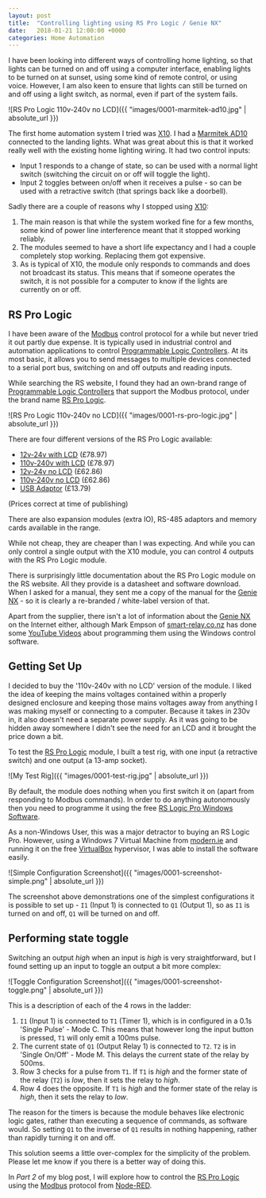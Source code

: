 ```yaml
---
layout: post
title:  "Controlling lighting using RS Pro Logic / Genie NX"
date:   2018-01-21 12:00:00 +0000
categories: Home Automation
---
```


I have been looking into different ways of controlling home lighting, so that lights can be turned on and off using a computer interface, enabling lights to be turned on at sunset, using some kind of remote control, or using voice. However, I am also keen to ensure that lights can still be turned on and off using a light switch, as normal, even if part of the system fails.

![RS Pro Logic 110v-240v no LCD]({{ "images/0001-marmitek-ad10.jpg" | absolute_url }})

The first home automation system I tried was [X10]. I had a [Marmitek AD10] connected to the landing lights. What was great about this is that it worked really well with the existing home lighting wiring. It had two control inputs:

- Input 1 responds to a change of state, so can be used with a normal light
  switch (switching the circuit on or off will toggle the light).
- Input 2 toggles between on/off when it receives a pulse - so can be used
  with a retractive switch (that springs back like a doorbell).

Sadly there are a couple of reasons why I stopped using [X10]:
1. The main reason is that while the system worked fine for a few months, some
   kind of power line interference meant that it stopped working reliably.
2. The modules seemed to have a short life expectancy and I had a couple
   completely stop working. Replacing them got expensive.
3. As is typical of X10, the module only responds to commands and does not
   broadcast its status. This means that if someone operates the switch, it is
   not possible for a computer to know if the lights are currently on or off.


RS Pro Logic
------------

I have been aware of the [Modbus] control protocol for a while but never tried it out partly due expense. It is typically used in industrial control and automation applications to control [Programmable Logic Controllers]. At its most basic, it allows you to send messages to multiple devices connected to a serial port bus, switching on and off outputs and reading inputs.

While searching the RS website, I found they had an own-brand range of [Programmable Logic Controllers] that support the Modbus protocol, under the  brand name [RS Pro Logic].

![RS Pro Logic 110v-240v no LCD]({{ "images/0001-rs-pro-logic.jpg" | absolute_url }})

There are four different versions of the RS Pro Logic available:

* [12v-24v with LCD](https://uk.rs-online.com/web/p/logic-modules/9176370/) (£78.97)
* [110v-240v with LCD](https://uk.rs-online.com/web/p/logic-modules/9176370/) (£78.97)
* [12v-24v no LCD](https://uk.rs-online.com/web/p/logic-modules/9176377/) (£62.86)
* [110v-240v no LCD](https://uk.rs-online.com/web/p/logic-modules/9176373/) (£62.86)
* [USB Adaptor](https://uk.rs-online.com/web/p/plc-accessories/9176395/) (£13.79)

(Prices correct at time of publishing)

There are also expansion modules (extra IO), RS-485 adaptors and memory cards available in the range.

While not cheap, they are cheaper than I was expecting. And while you can only control a single output with the X10 module, you can control 4 outputs with the RS Pro Logic module.

There is surprisingly little documentation about the RS Pro Logic module on the RS website. All they provide is a datasheet and software download. When I asked for a manual, they sent me a copy of the manual for the [Genie NX] - so it is clearly a re-branded / white-label version of that.

Apart from the supplier, there isn't a lot of information about the [Genie NX] on the Internet either, although Mark Empson of [smart-relay.co.nz](http://www.smart-relay.co.nz) has done some [YouTube Videos](http://www.smart-relay.co.nz/g-soft%20programming.php) about programming them using the Windows control software.


Getting Set Up
--------------

I decided to buy the '110v-240v with no LCD' version of the module. I liked the idea of keeping the mains voltages contained within a properly designed enclosure and keeping those mains voltages away from anything I was making myself or connecting to a computer. Because it takes in 230v in, it also doesn't need a separate power supply. As it was going to be hidden away somewhere I didn't see the need for an LCD and it brought the price down a bit.

To test the [RS Pro Logic] module, I built a test rig, with one input (a retractive switch) and one output (a 13-amp socket).

![My Test Rig]({{ "images/0001-test-rig.jpg" | absolute_url }})

By default, the module does nothing when you first switch it on (apart from responding to Modbus commands). In order to do anything autonomously then you need to programme it using the free [RS Logic Pro Windows Software]. 

As a non-Windows User, this was a major detractor to buying an RS Logic Pro. However, using a Windows 7 Virtual Machine from [modern.ie] and running it on the free [VirtualBox] hypervisor, I was able to install the software easily.

![Simple Configuration Screenshot]({{ "images/0001-screenshot-simple.png" | absolute_url }})

The screenshot above demonstrations one of the simplest configurations it is possible to set up - `I1` (Input 1) is connected to `Q1` (Output 1), so as `I1` is turned on and off, `Q1` will be turned on and off.


Performing state toggle
-----------------------

Switching an output *high* when an input is *high* is very straightforward, but I found setting up an input to toggle an output a bit more complex:

![Toggle Configuration Screenshot]({{ "images/0001-screenshot-toggle.png" | absolute_url }})

This is a description of each of the 4 rows in the ladder:

1. `I1` (Input 1) is connected to `T1` (Timer 1), which is in configured in a
   0.1s 'Single Pulse' - Mode C. This means that however long the input button 
   is pressed, `T1` will only emit a 100ms pulse.
2. The current state of `Q1` (Output Relay 1) is connected to `T2`. 
   `T2` is in 'Single On/Off' - Mode M. This delays the current state of the 
   relay by 500ms.
3. Row 3 checks for a pulse from `T1`. If `T1` is *high* and the former state
   of the relay (`T2`) is *low*, then it sets the relay to *high*.
4. Row 4 does the opposite. If `T1` is *high* and the former state of
   the relay is *high*, then it sets the relay to *low*.

The reason for the timers is because the module behaves like electronic logic gates, rather than executing a sequence of commands, as software would. So setting `Q1` to the inverse of `Q1` results in nothing happening, rather than rapidly turning it on and off.

This solution seems a little over-complex for the simplicity of the problem. Please let me know if you there is a better way of doing this.




In _Part 2_ of my blog post, I will explore how to control the [RS Pro Logic] using the [Modbus] protocol from [Node-RED].


[Genie NX]: http://gicindia.com/products/logic-controllers.html
[Marmitek AD10]: https://www.uk-automation.co.uk/marmitek-x10-din-rail-switch/
[Modbus]: https://en.wikipedia.org/wiki/Modbus
[modern.ie]: http://modern.ie/
[Node-RED]: https://nodered.org/
[Programmable Logic Controllers]: https://en.wikipedia.org/wiki/Programmable_logic_controller
[RS Logic Pro Windows Software]: http://download.designspark.info/RS_Logic_Module.zip
[RS Pro Logic]: https://uk.rs-online.com/web/generalDisplay.html?id=footer1/release/160712_rs_pro_logic_controllers_uk
[VirtualBox]: https://www.virtualbox.org/
[X10]: https://en.wikipedia.org/wiki/X10_(industry_standard)

